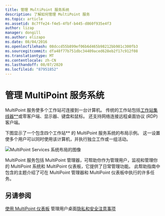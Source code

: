 ```yaml
---
title: 管理 MultiPoint 服务系统
description: 了解如何管理 MultiPoint 服务
ms.topic: article
ms.assetid: 8c7ffe24-f4e5-4fbf-b445-d860f935e4f3
author: lizap
manager: dongill
ms.author: elizapo
ms.date: 08/04/2016
ms.openlocfilehash: 08dccd55b899ef06b6d465b98212bb981c300fb3
ms.sourcegitcommit: dfa48f77b751dbc34409aced628eb2f17c912f08
ms.translationtype: MT
ms.contentlocale: zh-CN
ms.lasthandoff: 08/07/2020
ms.locfileid: "87951852"
---
```

# <a name="managing-your-multipoint-services-system"></a>管理 MultiPoint 服务系统
MultiPoint 服务使多个工作站可连接到一台计算机。 传统的工作站包括[工作站集线器**](Switch-Between-Modes.md)或零客户端、显示器、键盘和鼠标。 还支持网络连接远程桌面协议 (RDP) 客户端。

下图显示了一个包含四个工作站** 的 MultiPoint 服务系统的布局示例。 这一设置使多个用户可以同时使用该计算机，并执行独立工作或一组活动。

![MultiPoint Services 系统布局的图像](./media/WMSMultiPointServerSystemLayout.gif)

MultiPoint 服务包括 MultiPoint 管理器，可帮助你作为管理用户，监视和管理你的 MultiPoint 系统和 MultiPoint 仪表板，它提供了日常管理功能。 此帮助指南中包含的主题介绍了可在 MultiPoint 管理器和 MultiPoint 仪表板中执行的许多任务。

## <a name="see-also"></a>另请参阅
[使用 MultiPoint 仪表板](Manage-User-Desktops-Using-MultiPoint-Dashboard.md) 
 管理用户桌面[隐私和安全注意事项](Privacy-and-Security-Considerations.md)
